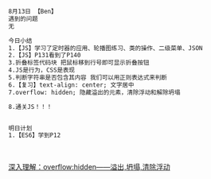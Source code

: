 ```html
8月13日 【Ben】 
遇到的问题 
无 

今日小结 
1.【JS】学习了定时器的应用、轮播图练习、类的操作、二级菜单、JSON
2.【JS】P131看到了P140  
3.折叠标签代码块 把鼠标移到行号即可显示折叠按钮
4.JS是行为，CSS是表现
5.判断字符串是否包含其内容 我们可以用正则表达式来判断
6.【复习】text-align: center; 文字居中
7.overflow: hidden; 隐藏溢出的元素，清除浮动和解除坍塌

8.通关JS！！！


明日计划 
1.【ES6】学到P12
```

​	

[深入理解：overflow:hidden——溢出,坍塌,清除浮动](https://blog.csdn.net/Hukaihe/article/details/51298665)